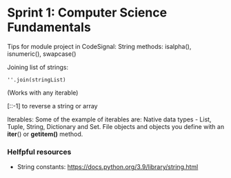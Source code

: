 # Sprint 1: Computer Science Fundamentals

Tips for module project in CodeSignal:
String methods: isalpha(), isnumeric(), swapcase()

Joining list of strings:
```
''.join(stringList)
```
(Works with any iterable)

[::-1] to reverse a string or array

Iterables: Some of the example of iterables are:
Native data types - List, Tuple, String, Dictionary and Set.
File objects and objects you define with an __iter__() or __getitem()__ method.

### Helfpful resources
* String constants: https://docs.python.org/3.9/library/string.html

